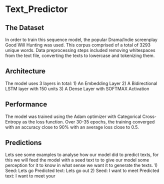 # Text_Predictor
<h2>The Dataset</h2>
In order to train this sequence model, the popular Drama/Indie screenplay Good Will Hunting was used.
This corpus comprised of a total of 3293 unique words.
Data preprocessing steps included removing whitespaces from the text file, converting the texts to lowercase and tokenizing them.
<h2>Architecture</h2>
The model uses 3 layers in total:
  1) An Embedding Layer 
  2) A Bidirectional LSTM layer with 150 units
  3) A Dense Layer with SOFTMAX Activation
<h2>Performance</h2>
The model was trained using the Adam optimizer with Categorical Cross-Entropy as the loss function.
Over 30-35 epochs, the training converged with an accuracy close to 90% with an average loss close to 0.5.
<h2>Predictions</h2>
Lets see some examples to analyse how our model did to predict texts, for this we will feed the model with a seed text to to give our model some perception for it to know in what sense we want it to generate the texts.
1)
Seed: Lets go
Predicted text: Lets go out
2)
Seed: I want to meet
Predicted text: I want to meet your


